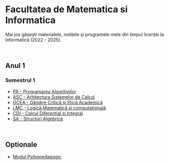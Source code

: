 # Facultatea de Matematica si Informatica

Mai jos găsești materialele, notițele și programele mele din timpul licenței la Informatică (2022 - 2025).

<br>

## Anul 1

### Semestrul 1
- [PA - Programarea Algoritmilor](pa/)
- [ASC - Arhitectura Sistemelor de Calcul](asc/)
- [GCEA - Gândire Critică și Etică Academică](gcea/)
- [LMC - Logică Matematică și computațională](lmc/)
- [CDI - Calcul Diferențial și Integral](cdi/)
- [SA - Structuri Algebrice](sa/)

<br>

## Optionale
- [Modul Psihopedagogic](psiho/)
